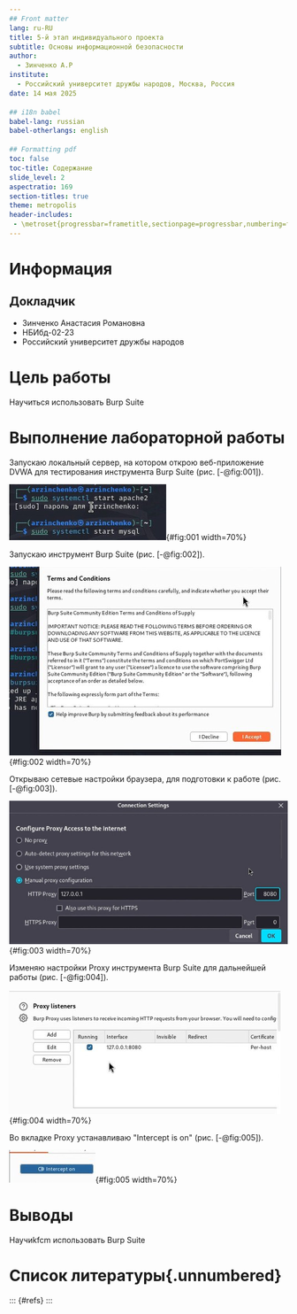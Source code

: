 ```yaml
---
## Front matter
lang: ru-RU
title: 5-й этап индивидуального проекта
subtitle: Основы информационной безопасности
author:
  - Зинченко А.Р
institute:
  - Российский университет дружбы народов, Москва, Россия
date: 14 мая 2025

## i18n babel
babel-lang: russian
babel-otherlangs: english

## Formatting pdf
toc: false
toc-title: Содержание
slide_level: 2
aspectratio: 169
section-titles: true
theme: metropolis
header-includes:
 - \metroset{progressbar=frametitle,sectionpage=progressbar,numbering=fraction}
---
```


# Информация

## Докладчик

  * Зинченко Анастасия Романовна
  * НБИбд-02-23
  * Российский университет дружбы народов

# Цель работы

Научиться использовать Burp Suite

# Выполнение лабораторной работы

Запускаю локальный сервер, на котором открою веб-приложение DVWA для тестирования инструмента Burp Suite (рис. [-@fig:001]).

![Запуск локального сервера](image/1.png){#fig:001 width=70%}

Запускаю инструмент Burp Suite (рис. [-@fig:002]).

![Запуск приложения](image/2.png){#fig:002 width=70%}

Открываю сетевые настройки браузера, для подготовки к работе (рис. [-@fig:003]).

![Сетевые настройки браузера](image/3.png){#fig:003 width=70%}

Изменяю настройки Proxy инструмента Burp Suite для дальнейшей работы (рис. [-@fig:004]).

![Настройки Burp Suite](image/4.png){#fig:004 width=70%}

Во вкладке Proxy устанавливаю "Intercept is on" (рис. [-@fig:005]).

![Настройки Proxy](image/5.png){#fig:005 width=70%}

# Выводы

Научиkfcm использовать Burp Suite

# Список литературы{.unnumbered}

::: {#refs}
:::
